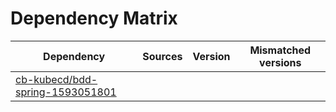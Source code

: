 # Dependency Matrix

Dependency | Sources | Version | Mismatched versions
---------- | ------- | ------- | -------------------
[cb-kubecd/bdd-spring-1593051801](https://github.com/cb-kubecd/bdd-spring-1593051801.git) |  | []() | 
